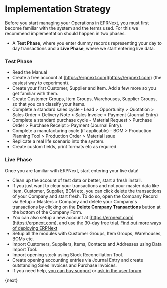 # Implementation Strategy

Before you start managing your Operations in EPRNext, you must first become
familiar with the system and the terms used. For this we recommend
implementation should happen in two phases.

  * A **Test Phase**, where you enter dummy records representing your day to day transactions and a **Live Phase**, where we start entering live data.

### Test Phase

  * Read the Manual
  * Create a free account at [https://erpnext.com](https://erpnext.com) (the easiest way to experiment).
  * Create your first Customer, Supplier and Item. Add a few more so you get familiar with them.
  * Create Customer Groups, Item Groups, Warehouses, Supplier Groups, so that you can classify your Items.
  * Complete a standard sales cycle - Lead > Opportunity > Quotation > Sales Order > Delivery Note > Sales Invoice > Payment (Journal Entry)
  * Complete a standard purchase cycle - Material Request > Purchase Order > Purchase Receipt > Payment (Journal Entry).
  * Complete a manufacturing cycle (if applicable) - BOM > Production Planning Tool > Production Order > Material Issue
  * Replicate a real life scenario into the system.
  * Create custom fields, print formats etc as required.

### Live Phase

Once you are familiar with ERPNext, start entering your live data!

  * Clean up the account of test data or better, start a fresh install.
  * If you just want to clear your transactions and not your master data like Item, Customer, Supplier, BOM etc, you can click delete the transactions of your Company and start fresh. To do so, open the Company Record via Setup > Masters > Company and delete your Company's transactions by clicking on the **Delete Company Transactions** button at the bottom of the Company Form.
  * You can also setup a new account at [https://erpnext.com](https://erpnext.com), and use the 30-day free trial. [Find out more ways of deploying ERPNext](/introduction/getting-started-with-erpnext)
  * Setup all the modules with Customer Groups, Item Groups, Warehouses, BOMs etc.
  * Import Customers, Suppliers, Items, Contacts and Addresses using Data Import Tool.
  * Import opening stock using Stock Reconciliation Tool.
  * Create opening accounting entries via Journal Entry and create outstanding Sales Invoices and Purchase Invoices.
  * If you need help, [you can buy support](https://erpnext.com/pricing) or [ask in the user forum](https://discuss.erpnext.com).

{next}
